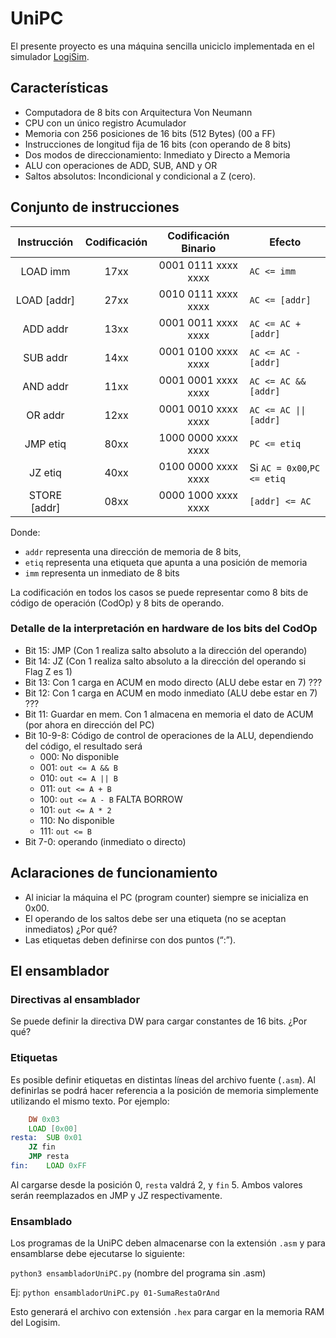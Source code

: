 # UniPC

El presente proyecto es una máquina sencilla uniciclo implementada en el simulador [LogiSim](http://www.cburch.com/logisim/). 

## Características

- Computadora de 8 bits con Arquitectura Von Neumann
- CPU con un único registro Acumulador
- Memoria con 256 posiciones de 16 bits (512 Bytes) (00 a FF)
- Instrucciones de longitud fija de 16 bits (con operando de 8 bits)
- Dos modos de direccionamiento: Inmediato y Directo a Memoria
- ALU con operaciones de ADD, SUB, AND y OR 
- Saltos absolutos: Incondicional y condicional a Z (cero). 

## Conjunto de instrucciones

| Instrucción  | Codificación | Codificación Binario | Efecto                                            |
|:------------:|:------------:|:--------------------:|---------------------------------------------------|
|  LOAD imm    |     17xx     | 0001 0111 xxxx xxxx  | <code>AC <= imm</code>                            |
| LOAD [addr]  |     27xx     | 0010 0111 xxxx xxxx  | <code>AC <= [addr]</code>                         |
|   ADD addr   |     13xx     | 0001 0011 xxxx xxxx  | <code>AC <= AC + [addr]</code>                    |
|   SUB addr   |     14xx     | 0001 0100 xxxx xxxx  | <code>AC <= AC - [addr]</code>                    |
|   AND addr   |     11xx     | 0001 0001 xxxx xxxx  | <code>AC <= AC && [addr]</code>                   |
|   OR addr    |     12xx     | 0001 0010 xxxx xxxx  | <code>AC <= AC &vert;&vert; [addr]</code>         |
|   JMP etiq   |     80xx     | 1000 0000 xxxx xxxx  | <code>PC <= etiq</code>                           |
|   JZ etiq    |     40xx     | 0100 0000 xxxx xxxx  | Si <code>AC = 0x00</code>,<code>PC <= etiq</code> |
| STORE [addr] |     08xx     | 0000 1000 xxxx xxxx  | <code>[addr] <= AC</code>                         |

Donde:
 - `addr` representa una dirección de memoria de 8 bits, 
 - `etiq` representa una etiqueta que apunta a una posición de memoria
 - `imm` representa un inmediato de 8 bits

La codificación en todos los casos se puede representar como 8 bits de código de operación (CodOp) y 8 bits de operando.

### Detalle de la interpretación en hardware de los bits del CodOp

- Bit 15: JMP (Con 1 realiza salto absoluto a la dirección del operando)
- Bit 14: JZ (Con 1 realiza salto absoluto a la dirección del operando si Flag Z es 1)
- Bit 13: Con 1 carga en ACUM en modo directo (ALU debe estar en 7) ???
- Bit 12: Con 1 carga en ACUM en modo inmediato (ALU debe estar en 7) ???
- Bit 11: Guardar en mem. Con 1 almacena en memoria el dato de ACUM (por ahora en dirección del PC)
- Bit 10-9-8: Código de control de operaciones de la ALU, dependiendo del código, el resultado será
  - 000: No disponible
  - 001: `out <= A && B`
  - 010: `out <= A || B`
  - 011: `out <= A + B`
  - 100: `out <= A - B` FALTA BORROW
  - 101: `out <= A * 2` 
  - 110: No disponible 
  - 111: `out <= B`
- Bit 7-0: operando (inmediato o directo)



## Aclaraciones de funcionamiento

- Al iniciar la máquina el PC (program counter) siempre se inicializa en 0x00.
- El operando de los saltos debe ser una etiqueta (no se aceptan inmediatos)  ¿Por qué?
- Las etiquetas deben definirse con dos puntos (“:”).

## El ensamblador

### Directivas al ensamblador

Se puede definir la directiva DW para cargar constantes de 16 bits. ¿Por qué? 

### Etiquetas

Es posible definir etiquetas en distintas líneas del archivo fuente (`.asm`). 
Al definirlas se podrá hacer referencia a la posición de memoria simplemente utilizando el mismo texto. 
Por ejemplo:
```asm
	DW 0x03
	LOAD [0x00]
resta:  SUB 0x01
	JZ fin
	JMP resta
fin: 	LOAD 0xFF
```
Al cargarse desde la posición 0, `resta` valdrá 2, y `fin` 5. Ambos valores serán reemplazados en JMP y JZ respectivamente. 

### Ensamblado
Los programas de la UniPC deben almacenarse con la extensión `.asm` y para 
ensamblarse debe ejecutarse lo siguiente:

`python3 ensambladorUniPC.py` (nombre del programa sin .asm)

Ej: `python ensambladorUniPC.py 01-SumaRestaOrAnd`

Esto generará el archivo con extensión `.hex` para cargar en la memoria RAM del Logisim.


